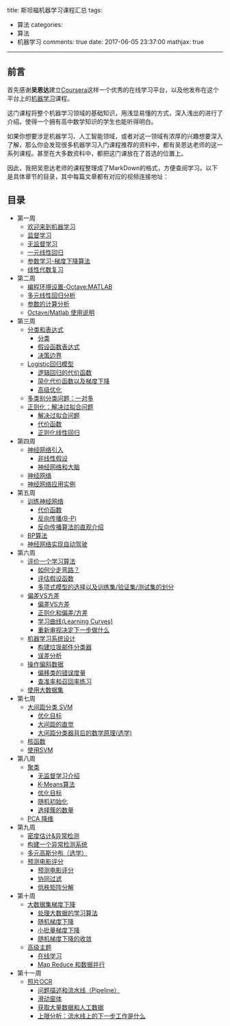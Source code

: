 title: 斯坦福机器学习课程汇总
tags:
  - 算法
categories:
  - 算法
  - 机器学习
comments: true
date: 2017-06-05 23:37:00
mathjax: true
---

## 前言

首先感谢**吴恩达**建立[Coursera](https://www.coursera.org)这样一个优秀的在线学习平台，以及他发布在这个平台上的[机器学习](https://www.coursera.org/learn/machine-learning/)课程。

这门课程将整个机器学习领域的基础知识，用浅显易懂的方式，深入浅出的进行了介绍。使得一个拥有高中数学知识的学生也能听得明白。

如果你想要涉足机器学习、人工智能领域，或者对这一领域有浓厚的兴趣想要深入了解，那么你会发现很多机器学习入门课程推荐的资料中，都有吴恩达老师的这一系列课程。甚至在大多数资料中，都把这门课放在了首选的位置上。

因此，我把吴恩达老师的课程整理成了MarkDown的格式，方便查阅学习。以下是具体章节的目录，其中每篇文章都有对应的视频连接地址：

## 目录

- 第一周
	- [欢迎来到机器学习](http://t.cn/RSC1bwH)
	- [监督学习](http://t.cn/RSC1Ju5)
	- [无监督学习](http://t.cn/RSC1XxR)
	- [一元线性回归](http://t.cn/RSC1onR)
	- [参数学习-梯度下降算法](http://t.cn/RSC1N6G)
	- [线性代数复习](http://t.cn/RSC1WEE)
- 第二周
	- [编程环境设置-Octave:MATLAB](http://t.cn/RSC1T2O)
	- [多元线性回归分析](http://t.cn/RSC1RnN)
	- [参数的计算分析](http://t.cn/RSC1nj4)
	- [Octave/Matlab 使用说明](http://t.cn/RSC1BP3)
- 第三周
	- [分类和表达式](http://t.cn/RSC1epl)
		- [分类](http://t.cn/RSCBwf7)
		- [假设函数表达式](http://t.cn/RSCB4bV)
		- [决策边界](http://t.cn/RSCBhNP)
	- [Logistic回归模型](http://t.cn/RSCBccU)
		- [逻辑回归的代价函数](http://t.cn/RSCBMeK)
		- [简化代价函数以及梯度下降](http://t.cn/RSCBogn)
		- [高级优化](http://t.cn/RSCBpkr)
	- [多类别分类问题：一对多](http://t.cn/RSCBWU1)
	- [正则化：解决过拟合问题](http://t.cn/RSCBjW6)
		- [解决过拟合问题](http://t.cn/RSCBT6v)
		- [代价函数](http://t.cn/RSCB8Vt)
		- [正则化线性回归](http://t.cn/RSCBELF)
- 第四周
	- [神经网络引入](http://t.cn/RSCBBZe)
		- [非线性假设](http://t.cn/RSCBDHu)
		- [神经网络和大脑](http://t.cn/RSCBsN4)
	- [神经网络](http://t.cn/RSCrZ1M)
	- [神经网络应用实例](http://t.cn/RSCrUfK)
- 第五周
	- [训练神经网络](http://t.cn/RSCr5m2)
		- [代价函数](http://t.cn/RSCrf4H)
		- [反向传播(B-P)](http://t.cn/RSCriIb)
		- [反向传播算法的直观介绍](http://t.cn/RSCr9Rc)
	- [BP算法](http://t.cn/RSCr0yH)
	- [神经网络实现自动驾驶](http://t.cn/RSCrHqO)
- 第六周
	- [评价一个学习算法](http://t.cn/RSCruh7)
		- [如何少走弯路？](http://t.cn/RSCr1gH)
		- [评估假设函数](http://t.cn/RSCrd7a)
		- [多项式模型的选择以及训练集/验证集/测试集的划分](http://t.cn/RSCruh7)
	- [偏差VS方差](http://t.cn/RSCdL5Q)
		- [偏差VS方差](http://t.cn/RSCdL5Q)
		- [正则化和偏差/方差](http://t.cn/RSCd6C0)
		- [学习曲线(Learning Curves)](http://t.cn/RSCdo2l)
		- [重新审视决定下一步做什么](http://t.cn/RSCdCvC)
	- [机器学习系统设计](http://t.cn/RSCd0fl)
		- [构建垃圾邮件分类器](http://t.cn/RSCd0fl)
		- [误差分析](http://t.cn/RSCdH6b)
	- [操作偏斜数据](http://t.cn/RSh83NE)
		- [偏移类的错误度量](http://t.cn/RSCdBSe)
		- [查准率和召回率练习](http://sina.lt/eXAz)
	- [使用大数据集](http://t.cn/RSCgyhD)
- 第七周
	- [大间距分类 SVM](http://t.cn/RSCg4WP)
		- [优化目标](http://t.cn/RSCg4WP#优化目标)
		- [大间距的直觉](http://t.cn/RSCg4WP#大间距的直觉)
		- [大间距分类器背后的数学原理(选学)](http://t.cn/RSCg4WP#大间距分类器背后的数学原理(选学))
	- [核函数](http://t.cn/RSCgJw1)
	- [使用SVM](http://t.cn/RSCgXmt)
- 第八周
	- [聚类](http://t.cn/RSCgKuS)
		- [无监督学习介绍](http://t.cn/RSCgKuS#)
		- [K-Means算法](http://t.cn/RSCgKuS#K-Means算法)
		- [优化目标](http://t.cn/RSCgKuS#优化目标)
		- [随机初始化](http://t.cn/RSCgKuS#随机初始化)
		- [选择簇的数量](http://t.cn/RSCgKuS#选择簇的数量)
	- [PCA 降维](http://t.cn/RSCg8PK)
- 第九周
	- [密度估计&异常检测](http://t.cn/RSCgubu)
	- [构建一个异常检测系统](http://t.cn/RSCgBQV)
	- [多元高斯分布（选学）](http://t.cn/RSCgDCU)
	- [预测电影评分](http://t.cn/RSCevr6)
		- [预测电影评分](http://t.cn/RSCevr6#预测电影评分)
		- [协同过滤](http://t.cn/RSCevr6#协同过滤)
		- [低秩矩阵分解](http://t.cn/RSCevr6#低秩矩阵分解)
- 第十周
	- [大数据集梯度下降](http://t.cn/RSCeLpk)
		- [处理大数据的学习算法](http://t.cn/RSCeLpk#处理大数据的学习算法)
		- [随机梯度下降](http://t.cn/RSCeLpk#随机梯度下降)
		- [小批量梯度下降](http://t.cn/RSCeLpk#小批量梯度下降)
		- [随机梯度下降的收敛](http://t.cn/RSCeLpk#随机梯度下降的收敛)
	- [高级主题](http://t.cn/RSCeii5)
		- [在线学习](http://t.cn/RSCeii5#在线学习)
		- [Map Reduce 和数据并行](http://t.cn/RSCeii5#MapReduce和数据并行)
- 第十一周
	- [照片OCR](http://t.cn/RSCe9Bv)
		- [问题描述和流水线（Pipeline）](http://t.cn/RSCe9Bv#问题描述和流水线（Pipeline）)
		- [滑动窗体](http://t.cn/RSCe9Bv#滑动窗体)
		- [获取大量数据和人工数据](http://t.cn/RSCe9Bv#获取大量数据和人工数据)
		- [上限分析：流水线上的下一步工作是什么](http://t.cn/RSCe9Bv#上限分析：流水线上的下一步工作是什么)
